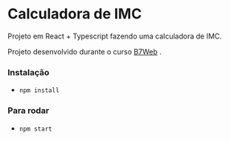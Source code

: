 # Calculadora de IMC

Projeto em React + Typescript fazendo uma calculadora de IMC.

Projeto desenvolvido durante o curso [B7Web](https://b7web.com.br)
.

### Instalação
- `npm install`

### Para rodar
- `npm start`
